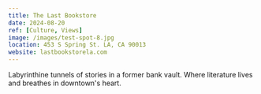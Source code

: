 ```yaml
---
title: The Last Bookstore
date: 2024-08-20
ref: [Culture, Views]
image: /images/test-spot-8.jpg
location: 453 S Spring St. LA, CA 90013
website: lastbookstorela.com
---
```


Labyrinthine tunnels of stories in a former bank vault. Where literature lives and breathes in downtown's heart.
